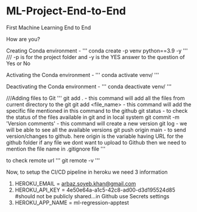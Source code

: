# ML-Project-End-to-End
First Machine Learning End to End

How are you?

Creating Conda environment - 
'''
conda create -p venv python==3.9 -y 
'''
/// -p is for the project folder and -y is the YES answer to the question of Yes or No

Activating the Conda environment - 
'''
conda activate venv/ 
'''


Deactivating the Conda environment - 
'''
 conda deactivate venv/ 
'''

///Adding files to Git
'''
git add .                         - this command will add all the files from current directory to the git
git add <file_name>               - this command will add the specific file mentioned in this command to the github
git status                        -  to check the status of the files available in git and in local system
git commit -m 'Version comments'  - this command will create a new version 
git log                           - we will be able to see all the available versions
git push origin main              -  to send version/changes to github. here origin is the variable having URL for the github folder
if any file we dont want to upload to Github then we need to mention the file name in .gitignore file
'''

to check remote url
'''
git remote -v
'''

Now, to setup the CI/CD pipeline in heroku we need 3 information

1. HEROKU_EMAIL = arbaz.soyeb.khan@gmail.com
2. HEROKU_API_KEY = 4e50e64a-a1c5-42c8-ad00-d3d195524d85     #should not be publicly shared...in Github use Secrets settings
3. HEROKU_APP_NAME = ml-regression-apptest



